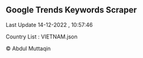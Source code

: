 

## Google Trends Keywords Scraper 
 
Last Update 14-12-2022 , 10:57:46

Country List :
VIETNAM.json



© Abdul Muttaqin 
